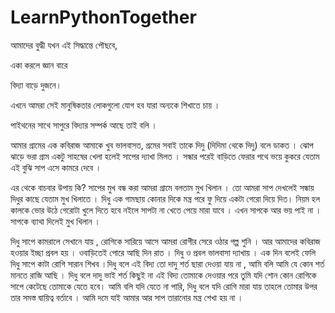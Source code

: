 # LearnPythonTogether
আমাদের বুদ্ধী যখন এই সিদ্ধান্তে পৌছবে, 

একা করলে জ্ঞান বারে

বিদ্যা বাড়ে দুজনে।

এখনে আমরা সেই মানুষিকতার লোকগুলো যোগ হব যারা অন্যকে শিখাতে চায় ।

পাইথনের সাথে সাপুরে বিদ্যার সম্পর্ক আছে তাই বলি ।

আমার গ্রামের এক কবিরাজ আমাকে খুব ভালবাসত, গ্রমের সবাই তাকে দিদু (দিদিমা থেকে দিদু) বলে ডাকত । ঝোপ ঝাড়ে ভরা গ্রাম একটু সাহষের খেলা হলেই সাপের দ্যাখা মিলত । সন্ধার পরেই বাড়িতে ফেরার পথে ভয়ে কুকরে যেতাম এই বুঝি সাপ এসে কামরে দেবে ।

এর থেকে বাচবার উপায় কি? সাপের মুখ বন্ধ করা আমরা গ্রামে বলতাম মুখ খিলান । তো আমরা সাপ দেখলেই সন্ধায় দিধুর কাছে যেতাম মুখ খিলাতে । দিধু এক গামছায় কোনার দিকে মন্ত্র পরে ফু দিয়ে একটা গেরো দিয়ে দিত। নিয়ম হল কালকে ভোর উঠে গেরোটা খুলে দিতে হবে নইলে সাপটা না খেতে পেয়ে মারা যাবে । এখন সাপকে আর ভয় পাই না । সাপকে ব্যাথা দিলেই মুখ খিলান ।

দিধু সাপে কামরালে সেখানে যায় , রোগিকে সারিয়ে আসে আমরা রোগীর সেরে ওঠার গল্প শুনি । আর আমাদের কবিরাজ হওয়ার ইচ্ছা প্রবল হয় । ওবাড়িতেই পোরে আছি দিন রাত । দিধু ও প্রবল ভালবাসা দ্যাখায় । এক দিন বলেই ফেলি দিধু সাপে কাটা রোগি সারান শিখব ।দিধু বলে এই বিদ্য তো দাদু শর্ত ছারা দেওয়া যায় না , আমি বলি আমি যে কোন শর্ত মানতে রাজি আছি । দিধু বলে দাদু ভাই শর্ত কিছুই না এই বিদ্য তোমাকে দেওয়ার পরে তুমি যদি শোন কোন রোগিকে সাপে কেটেছে তোমাকে যেতে হবে। আমি বলি যদি যেতে না পারি, দিধু বলে যদি রোগি মারা যায় তাহলে তোমার উপর তার সমস্ত দ্বায়িত্ব বর্তাবে । আমি দমে যাই আমার আর সাপ তারানোর মন্ত্র শেখা হয় না ।


